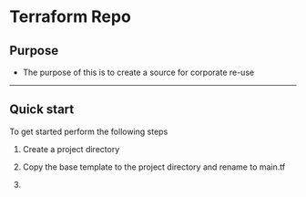 # Terraform Repo

## Purpose

- The purpose of this is to create a source for corporate re-use

-----------------------------------------

## Quick start

To get started perform the following steps

1. Create a project directory

2. Copy the base template to the project directory and rename to main.tf

3.
